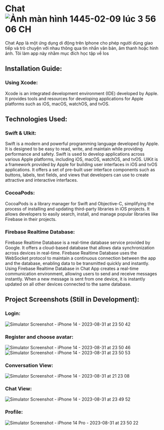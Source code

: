 # Chat ![Ảnh màn hình 1445-02-09 lúc 3 56 06 CH](https://github.com/Hoanpm/Chat/assets/98281111/fb285045-6cc6-4a84-8bdc-71b82e773a84)
Chat App là một ứng dụng di động trên Iphone cho phép người dùng giao tiếp và trò chuyện với nhau thông qua tin nhắn văn bản, âm thanh hoặc hình ảnh. Tôi làm app này nhằm mục đích học tập về Ios
## Installation Guide:
  ### Using Xcode:
  Xcode is an integrated development environment (IDE) developed by Apple. It provides tools and resources for developing applications for Apple platforms such as iOS, macOS, watchOS, and tvOS.
## Technologies Used:
  ### Swift & UIkit:
  Swift is a modern and powerful programming language developed by Apple. It is designed to be easy to read, write, and maintain while providing performance and safety. Swift is used to develop applications across various Apple platforms, including iOS, macOS, watchOS, and tvOS.
  UIKit is a framework provided by Apple for building user interfaces in iOS and tvOS applications. It offers a set of pre-built user interface components such as buttons, labels, text fields, and views that developers can use to create attractive and interactive interfaces.
  ### CocoaPods:
  CocoaPods is a library manager for Swift and Objective-C, simplifying the process of installing and updating third-party libraries in iOS projects. It allows developers to easily search, install, and manage popular libraries like Firebase in their projects.
  ### Firebase Realtime Database:
  Firebase Realtime Database is a real-time database service provided by Google. It offers a cloud-based database that allows data synchronization across devices in real-time. Firebase Realtime Database uses the WebSocket protocol to maintain a continuous connection between the app and the database, enabling data to be transmitted quickly and instantly.
  Using Firebase Realtime Database in Chat App creates a real-time communication environment, allowing users to send and receive messages instantly. When a new message is sent from one device, it is instantly updated on all other devices connected to the same database.
## Project Screenshots (Still in Development):
  ### Login:
![Simulator Screenshot - iPhone 14 - 2023-08-31 at 23 50 42](https://github.com/Hoanpm/Chat/assets/98281111/f7f268b4-5148-4cc6-bd8e-df61fb8ef713)
  ### Register and choose avatar:
![Simulator Screenshot - iPhone 14 - 2023-08-31 at 23 50 46](https://github.com/Hoanpm/Chat/assets/98281111/7cfed033-c675-44af-9bbe-299628c41c89)
![Simulator Screenshot - iPhone 14 - 2023-08-31 at 23 50 53](https://github.com/Hoanpm/Chat/assets/98281111/e23968f4-238a-4258-a2f7-d0530ffa8df1)
  ### Conversation View:
![Simulator Screenshot - iPhone 14 - 2023-08-31 at 21 23 08](https://github.com/Hoanpm/Chat/assets/98281111/5de9680c-e42d-47dd-a516-9bce9cbb13d6)
  ### Chat View:
![Simulator Screenshot - iPhone 14 - 2023-08-31 at 23 49 52](https://github.com/Hoanpm/Chat/assets/98281111/acdcb81f-70d9-4678-97f9-12300995d556)
  ### Profile:
![Simulator Screenshot - iPhone 14 Pro - 2023-08-31 at 23 50 22](https://github.com/Hoanpm/Chat/assets/98281111/c7d7ffa2-6ca8-4ea5-af7a-0845c1b2102c)



